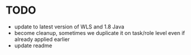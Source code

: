 # TODO
- update to latest version of WLS and 1.8 Java
- become cleanup, sometimes we duplicate it on task/role level even if already applied earlier
- update readme
